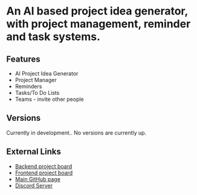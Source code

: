 # An AI based project idea generator, with project management, reminder and task systems.

## Features

- AI Project Idea Generator
- Project Manager
- Reminders
- Tasks/To Do Lists
- Teams - invite other people

## Versions

Currently in development.. No versions are currently up.

## External Links

- [Backend project board](https://github.com/NomadApplications/Project-9927/projects/1)
- [Frontend project board](https://github.com/NomadApplications/Project-9927/projects/2)
- [Main GitHub page](https://github.com/NomadApplications/Project-9927)
- [Discord Server](https://discord.gg/rNYECeQMXT)
